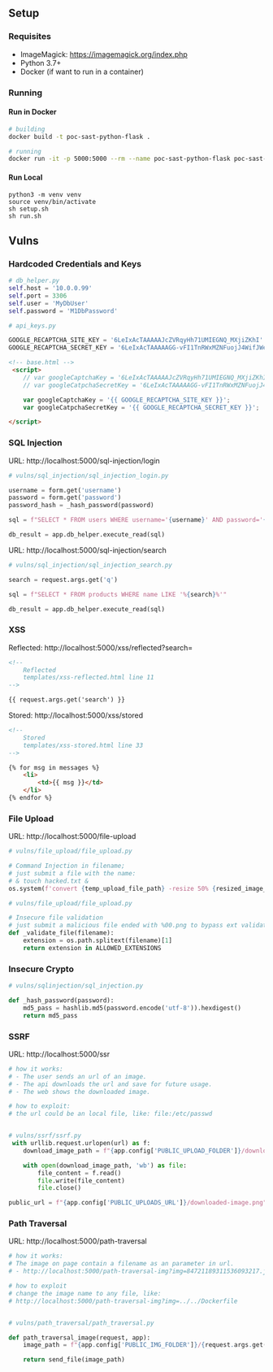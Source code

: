 ## Setup

### Requisites

* ImageMagick: https://imagemagick.org/index.php
* Python 3.7+
* Docker (if want to run in a container)

### Running

#### Run in Docker

```sh
# building
docker build -t poc-sast-python-flask .

# running
docker run -it -p 5000:5000 --rm --name poc-sast-python-flask poc-sast-python-flask
```


#### Run Local

```
python3 -m venv venv
source venv/bin/activate
sh setup.sh
sh run.sh
```


## Vulns

### Hardcoded Credentials and Keys

```py
# db_helper.py
self.host = '10.0.0.99'
self.port = 3306
self.user = 'MyDbUser'
self.password = 'M1DbPassword'
```

```py
# api_keys.py

GOOGLE_RECAPTCHA_SITE_KEY = '6LeIxAcTAAAAAJcZVRqyHh71UMIEGNQ_MXjiZKhI'
GOOGLE_RECAPTCHA_SECRET_KEY = '6LeIxAcTAAAAAGG-vFI1TnRWxMZNFuojJ4WifJWe'
```

```html
<!-- base.html -->
 <script>
    // var googleCaptchaKey = '6LeIxAcTAAAAAJcZVRqyHh71UMIEGNQ_MXjiZKhI';
    // var googleCatpchaSecretKey = '6LeIxAcTAAAAAGG-vFI1TnRWxMZNFuojJ4WifJWe';

    var googleCaptchaKey = '{{ GOOGLE_RECAPTCHA_SITE_KEY }}';
    var googleCatpchaSecretKey = '{{ GOOGLE_RECAPTCHA_SECRET_KEY }}';

</script>
```


### SQL Injection

URL: http://localhost:5000/sql-injection/login

```py
# vulns/sql_injection/sql_injection_login.py

username = form.get('username')
password = form.get('password')
password_hash = _hash_password(password)

sql = f"SELECT * FROM users WHERE username='{username}' AND password='{password_hash}'"

db_result = app.db_helper.execute_read(sql)
```

URL: http://localhost:5000/sql-injection/search

```py
# vulns/sql_injection/sql_injection_search.py

search = request.args.get('q')

sql = f"SELECT * FROM products WHERE name LIKE '%{search}%'"

db_result = app.db_helper.execute_read(sql)
```

### XSS

Reflected: http://localhost:5000/xss/reflected?search=

```html
<!--
    Reflected
    templates/xss-reflected.html line 11
-->

{{ request.args.get('search') }}
```

Stored: http://localhost:5000/xss/stored

```html
<!--
    Stored
    templates/xss-stored.html line 33
-->

{% for msg in messages %}
    <li>
        <td>{{ msg }}</td>
    </li>
{% endfor %}
```


### File Upload

URL: http://localhost:5000/file-upload

```py
# vulns/file_upload/file_upload.py

# Command Injection in filename;
# just submit a file with the name:
# & touch hacked.txt & 
os.system(f'convert {temp_upload_file_path} -resize 50% {resized_image_path}')
```

```py
# vulns/file_upload/file_upload.py

# Insecure file validation
# just submit a malicious file ended with %00.png to bypass ext validation.
def _validate_file(filename):
    extension = os.path.splitext(filename)[1]
    return extension in ALLOWED_EXTENSIONS

```

### Insecure Crypto

```py
# vulns/sqlinjection/sql_injection.py

def _hash_password(password):
    md5_pass = hashlib.md5(password.encode('utf-8')).hexdigest()
    return md5_pass
```

### SSRF

URL: http://localhost:5000/ssr

```py
# how it works:
# - The user sends an url of an image.
# - The api downloads the url and save for future usage.
# - The web shows the downloaded image.

# how to exploit:
# the url could be an local file, like: file:/etc/passwd


# vulns/ssrf/ssrf.py
 with urllib.request.urlopen(url) as f:
    download_image_path = f"{app.config['PUBLIC_UPLOAD_FOLDER']}/downloaded-image.png"

    with open(download_image_path, 'wb') as file:
        file_content = f.read()
        file.write(file_content)
        file.close()

public_url = f"{app.config['PUBLIC_UPLOADS_URL']}/downloaded-image.png"
```

### Path Traversal

URL: http://localhost:5000/path-traversal

```py
# how it works:
# The image on page contain a filename as an parameter in url.
# - http://localhost:5000/path-traversal-img?img=84721189311536093217.jpg

# how to exploit
# change the image name to any file, like: 
# http://localhost:5000/path-traversal-img?img=../../Dockerfile


# vulns/path_traversal/path_traversal.py

def path_traversal_image(request, app):
    image_path = f"{app.config['PUBLIC_IMG_FOLDER']}/{request.args.get('img')}"

    return send_file(image_path)
```